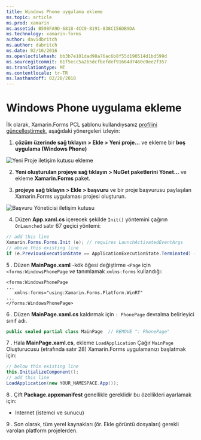 ```yaml
---
title: Windows Phone uygulama ekleme
ms.topic: article
ms.prod: xamarin
ms.assetid: B598FA9D-6818-4CC9-8191-838C156DB9DA
ms.technology: xamarin-forms
author: davidbritch
ms.author: dabritch
ms.date: 02/16/2016
ms.openlocfilehash: bb3b7e101dad98a76ac6b8f55d190514d1bd599d
ms.sourcegitcommit: 61f5ecc5a2b5dcfbefdef91664d7460c0ee2f357
ms.translationtype: MT
ms.contentlocale: tr-TR
ms.lasthandoff: 02/28/2018
---
```

# <a name="adding-a-windows-phone-app"></a>Windows Phone uygulama ekleme


İlk olarak, Xamarin.Forms PCL şablonu kullandıysanız [profilini güncelleştirmek](~/xamarin-forms/platform/windows/installation/index.md), aşağıdaki yönergeleri izleyin:

1. **çözüm üzerinde sağ tıklayın > Ekle > Yeni proje...**  ve ekleme bir **boş uygulama (Windows Phone)**

  ![](phone-images/add-wp81.png "Yeni Proje iletişim kutusu ekleme")

2. **Yeni oluşturulan projeye sağ tıklayın > NuGet paketlerini Yönet...**  ve ekleme **Xamarin.Forms** paket.

3. **projeye sağ tıklayın > Ekle > başvuru** ve bir proje başvurusu paylaşılan Xamarin.Forms uygulaması projesi oluşturun.

  ![](phone-images/addref.png "Başvuru Yöneticisi iletişim kutusu")

4. Düzen **App.xaml.cs** içerecek şekilde `Init()` yöntemini çağırın `OnLaunched` satır 67 geçici yöntemi:

```csharp
// add this line
Xamarin.Forms.Forms.Init (e); // requires LaunchActivatedEventArgs
// above this existing line
if (e.PreviousExecutionState == ApplicationExecutionState.Terminated) {}
```

 5 . Düzen **MainPage.xaml** -kök öğesi değiştirme `<Page` için `<forms:WindowsPhonePage` *ve* tanımlamak `xmlns:forms` kullandığı:

```xaml
<forms:WindowsPhonePage
...
   xmlns:forms="using:Xamarin.Forms.Platform.WinRT"
...
</forms:WindowsPhonePage>
```

 6 . Düzen **MainPage.xaml.cs** kaldırmak için `: PhonePage` devralma belirleyici sınıf adı.

```csharp
public sealed partial class MainPage  // REMOVE ": PhonePage"
```

 7 . Hala **MainPage.xaml.cs**, ekleme `LoadApplication` Çağır `MainPage` Oluşturucusu (etrafında satır 28) Xamarin.Forms uygulamanızı başlatmak için:

```csharp
// below this existing line
this.InitializeComponent();
// add this line
LoadApplication(new YOUR_NAMESPACE.App());
```

8 . Çift **Package.appxmanifest** genellikle gereklidir bu özellikleri ayarlamak için:

  * Internet (istemci ve sunucu)

9 . Son olarak, tüm yerel kaynakları (ör. Ekle görüntü dosyaları) gerekli varolan platform projelerden.

